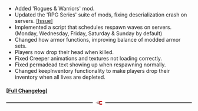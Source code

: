 




- Added 'Rogues & Warriors' mod.
- Updated the 'RPG Series' suite of mods, fixing deserialization crash on servers. [[Issue]](https://github.com/ZsoltMolnarrr/SpellEngine/issues/62)
- Implemented a script that schedules respawn waves on servers. (Monday, Wednesday, Friday, Saturday & Sunday by default)
- Changed how armor functions, improving balance of modded armor sets.
- Players now drop their head when killed.
- Fixed Creeper animations and textures not loading correctly.
- Fixed permadead text showing up when respawning normally.
- Changed keepInventory functionality to make players drop their inventory when all lives are depleted.


#### **[[Full Changelog]](https://wiki.crismpack.net/modpacks/insomnia-hardcore/changelog/1.20#v2.1.7)**

![CrismPack Spacer](https://github.com/CrismPack/CDN/blob/main/desc/breakneck/79ESzz1-tiny.png?raw=true)